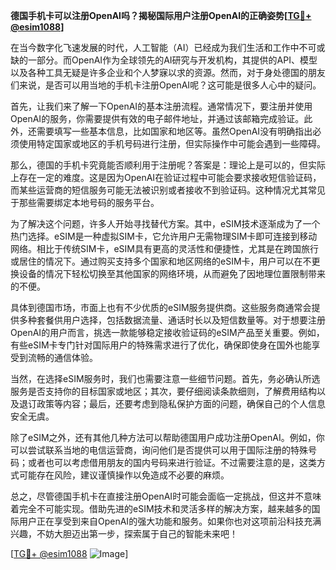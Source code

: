 **德国手机卡可以注册OpenAI吗？揭秘国际用户注册OpenAI的正确姿势[[TG💪+ @esim1088](https://t.me/s/esim1088)]**

在当今数字化飞速发展的时代，人工智能（AI）已经成为我们生活和工作中不可或缺的一部分。而OpenAI作为全球领先的AI研究与开发机构，其提供的API、模型以及各种工具无疑是许多企业和个人梦寐以求的资源。然而，对于身处德国的朋友们来说，是否可以用当地的手机卡注册OpenAI呢？这可能是很多人心中的疑问。

首先，让我们来了解一下OpenAI的基本注册流程。通常情况下，要注册并使用OpenAI的服务，你需要提供有效的电子邮件地址，并通过该邮箱完成验证。此外，还需要填写一些基本信息，比如国家和地区等。虽然OpenAI没有明确指出必须使用特定国家或地区的手机号码进行注册，但实际操作中可能会遇到一些障碍。

那么，德国的手机卡究竟能否顺利用于注册呢？答案是：理论上是可以的，但实际上存在一定的难度。这是因为OpenAI在验证过程中可能会要求接收短信验证码，而某些运营商的短信服务可能无法被识别或者接收不到验证码。这种情况尤其常见于那些需要绑定本地号码的服务平台。

为了解决这个问题，许多人开始寻找替代方案。其中，eSIM技术逐渐成为了一个热门选择。eSIM是一种虚拟SIM卡，它允许用户无需物理SIM卡即可连接到移动网络。相比于传统SIM卡，eSIM具有更高的灵活性和便捷性，尤其是在跨国旅行或居住的情况下。通过购买支持多个国家和地区网络的eSIM卡，用户可以在不更换设备的情况下轻松切换至其他国家的网络环境，从而避免了因地理位置限制带来的不便。

具体到德国市场，市面上也有不少优质的eSIM服务提供商。这些服务商通常会提供多种套餐供用户选择，包括数据流量、通话时长以及短信数量等。对于想要注册OpenAI的用户而言，挑选一款能够稳定接收验证码的eSIM产品至关重要。例如，有些eSIM卡专门针对国际用户的特殊需求进行了优化，确保即使身在国外也能享受到流畅的通信体验。

当然，在选择eSIM服务时，我们也需要注意一些细节问题。首先，务必确认所选服务是否支持你的目标国家或地区；其次，要仔细阅读条款细则，了解费用结构以及退订政策等内容；最后，还要考虑到隐私保护方面的问题，确保自己的个人信息安全无虞。

除了eSIM之外，还有其他几种方法可以帮助德国用户成功注册OpenAI。例如，你可以尝试联系当地的电信运营商，询问他们是否提供可以用于国际注册的特殊号码；或者也可以考虑借用朋友的国内号码来进行验证。不过需要注意的是，这类方式可能存在风险，建议谨慎操作以免造成不必要的麻烦。

总之，尽管德国手机卡在直接注册OpenAI时可能会面临一定挑战，但这并不意味着完全不可能实现。借助先进的eSIM技术和灵活多样的解决方案，越来越多的国际用户正在享受到来自OpenAI的强大功能和服务。如果你也对这项前沿科技充满兴趣，不妨大胆迈出第一步，探索属于自己的智能未来吧！

[[TG💪+ @esim1088](https://t.me/s/esim1088) ![Image](https://i.postimg.cc/4NQfJmqS/Snipaste-2025-05-13-00-14-12.png)]